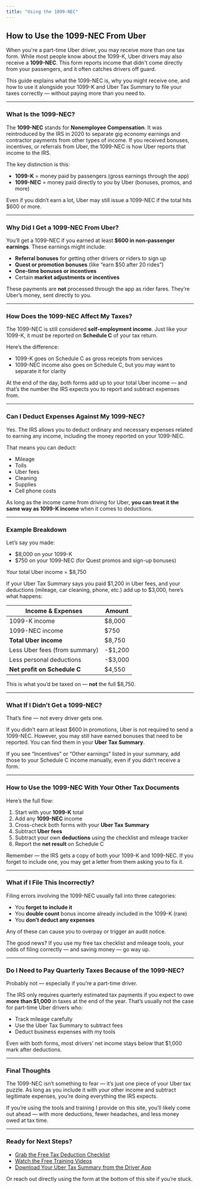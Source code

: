 ```yaml
---
title: "Using the 1099-NEC"
---
```



## How to Use the 1099-NEC From Uber

When you're a part-time Uber driver, you may receive more than one tax form. While most people know about the 1099-K, Uber drivers may also receive a **1099-NEC**. This form reports income that didn't come directly from your passengers, and it often catches drivers off guard.

This guide explains what the 1099-NEC is, why you might receive one, and how to use it alongside your 1099-K and Uber Tax Summary to file your taxes correctly — without paying more than you need to.

---

### What Is the 1099-NEC?

The **1099-NEC** stands for **Nonemployee Compensation**. It was reintroduced by the IRS in 2020 to separate gig economy earnings and contractor payments from other types of income. If you received bonuses, incentives, or referrals from Uber, the 1099-NEC is how Uber reports that income to the IRS.

The key distinction is this:
- **1099-K** = money paid by passengers (gross earnings through the app)
- **1099-NEC** = money paid directly to you by Uber (bonuses, promos, and more)

Even if you didn’t earn a lot, Uber may still issue a 1099-NEC if the total hits $600 or more.

---

### Why Did I Get a 1099-NEC From Uber?

You’ll get a 1099-NEC if you earned at least **$600 in non-passenger earnings**. These earnings might include:
- **Referral bonuses** for getting other drivers or riders to sign up
- **Quest or promotion bonuses** (like “earn $50 after 20 rides”)
- **One-time bonuses or incentives**
- Certain **market adjustments or incentives**

These payments are **not** processed through the app as rider fares. They’re Uber’s money, sent directly to you.

---

### How Does the 1099-NEC Affect My Taxes?

The 1099-NEC is still considered **self-employment income**. Just like your 1099-K, it must be reported on **Schedule C** of your tax return.

Here’s the difference:
- 1099-K goes on Schedule C as gross receipts from services
- 1099-NEC income also goes on Schedule C, but you may want to separate it for clarity

At the end of the day, both forms add up to your total Uber income — and that’s the number the IRS expects you to report and subtract expenses from.

---

### Can I Deduct Expenses Against My 1099-NEC?

Yes. The IRS allows you to deduct ordinary and necessary expenses related to earning any income, including the money reported on your 1099-NEC.

That means you can deduct:
- Mileage
- Tolls
- Uber fees
- Cleaning
- Supplies
- Cell phone costs

As long as the income came from driving for Uber, **you can treat it the same way as 1099-K income** when it comes to deductions.

---

### Example Breakdown

Let’s say you made:
- $8,000 on your 1099-K
- $750 on your 1099-NEC (for Quest promos and sign-up bonuses)

Your total Uber income = $8,750

If your Uber Tax Summary says you paid $1,200 in Uber fees, and your deductions (mileage, car cleaning, phone, etc.) add up to $3,000, here’s what happens:

| Income & Expenses             | Amount   |
|------------------------------|----------|
| 1099-K income                | $8,000   |
| 1099-NEC income              | $750     |
| **Total Uber income**       | $8,750   |
| Less Uber fees (from summary) | -$1,200 |
| Less personal deductions      | -$3,000 |
| **Net profit on Schedule C** | $4,550   |

This is what you’d be taxed on — **not** the full $8,750.

---

### What If I Didn’t Get a 1099-NEC?

That’s fine — not every driver gets one.

If you didn’t earn at least $600 in promotions, Uber is not required to send a 1099-NEC. However, you may still have earned bonuses that need to be reported. You can find them in your **Uber Tax Summary**.

If you see “Incentives” or “Other earnings” listed in your summary, add those to your Schedule C income manually, even if you didn’t receive a form.

---

### How to Use the 1099-NEC With Your Other Tax Documents

Here’s the full flow:

1. Start with your **1099-K** total
2. Add any **1099-NEC** income
3. Cross-check both forms with your **Uber Tax Summary**
4. Subtract **Uber fees**
5. Subtract your own **deductions** using the checklist and mileage tracker
6. Report the **net result** on Schedule C

Remember — the IRS gets a copy of both your 1099-K and 1099-NEC. If you forget to include one, you may get a letter from them asking you to fix it.

---

### What if I File This Incorrectly?

Filing errors involving the 1099-NEC usually fall into three categories:
- You **forget to include it**
- You **double count** bonus income already included in the 1099-K (rare)
- You **don’t deduct any expenses**

Any of these can cause you to overpay or trigger an audit notice.

The good news? If you use my free tax checklist and mileage tools, your odds of filing correctly — and saving money — go way up.

---

### Do I Need to Pay Quarterly Taxes Because of the 1099-NEC?

Probably not — especially if you’re a part-time driver.

The IRS only requires quarterly estimated tax payments if you expect to owe **more than $1,000** in taxes at the end of the year. That’s usually not the case for part-time Uber drivers who:
- Track mileage carefully
- Use the Uber Tax Summary to subtract fees
- Deduct business expenses with my tools

Even with both forms, most drivers’ net income stays below that $1,000 mark after deductions.

---

### Final Thoughts

The 1099-NEC isn’t something to fear — it’s just one piece of your Uber tax puzzle. As long as you include it with your other income and subtract legitimate expenses, you’re doing everything the IRS expects.

If you’re using the tools and training I provide on this site, you’ll likely come out ahead — with more deductions, fewer headaches, and less money owed at tax time.

---

### Ready for Next Steps?

- [Grab the Free Tax Deduction Checklist](/deductions-checklist/)
- [Watch the Free Training Videos](/training/)
- [Download Your Uber Tax Summary from the Driver App](#)

Or reach out directly using the form at the bottom of this site if you’re stuck.



